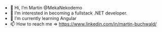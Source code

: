 - 👋 Hi, I’m Martin @MekaNekodemo
- 👀 I’m interested in becoming a fullstack .NET developer.
- 🌱 I’m currently learning Angular
- 📫 How to reach me => https://www.linkedin.com/in/martin-buchwald/

<!---
MekaNekodemo/MekaNekodemo is a ✨ special ✨ repository because its `README.md` (this file) appears on your GitHub profile.
You can click the Preview link to take a look at your changes.
--->

